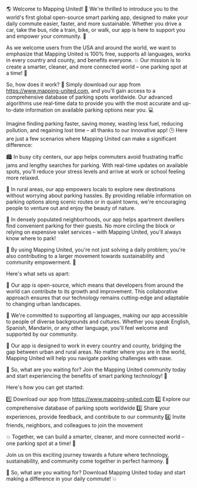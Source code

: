 🌎 Welcome to Mapping United! 🚀 We're thrilled to introduce you to the world's first global open-source smart parking app, designed to make your daily commute easier, faster, and more sustainable. Whether you drive a car, take the bus, ride a train, bike, or walk, our app is here to support you and empower your community. 🌟

As we welcome users from the USA and around the world, we want to emphasize that Mapping United is 100% free, supports all languages, works in every country and county, and benefits everyone. 💥 Our mission is to create a smarter, cleaner, and more connected world – one parking spot at a time! 🚗

So, how does it work? 🤔 Simply download our app from https://www.mapping-united.com, and you'll gain access to a comprehensive database of parking spots worldwide. Our advanced algorithms use real-time data to provide you with the most accurate and up-to-date information on available parking options near you. 💻

Imagine finding parking faster, saving money, wasting less fuel, reducing pollution, and regaining lost time – all thanks to our innovative app! 🕒️ Here are just a few scenarios where Mapping United can make a significant difference:

🏙️ In busy city centers, our app helps commuters avoid frustrating traffic jams and lengthy searches for parking. With real-time updates on available spots, you'll reduce your stress levels and arrive at work or school feeling more relaxed.

🚌 In rural areas, our app empowers locals to explore new destinations without worrying about parking hassles. By providing reliable information on parking options along scenic routes or in quaint towns, we're encouraging people to venture out and enjoy the beauty of nature.

🚂 In densely populated neighborhoods, our app helps apartment dwellers find convenient parking for their guests. No more circling the block or relying on expensive valet services – with Mapping United, you'll always know where to park!

💪 By using Mapping United, you're not just solving a daily problem; you're also contributing to a larger movement towards sustainability and community empowerment. 🌈

Here's what sets us apart:

🔹 Our app is open-source, which means that developers from around the world can contribute to its growth and improvement. This collaborative approach ensures that our technology remains cutting-edge and adaptable to changing urban landscapes.

🔹 We're committed to supporting all languages, making our app accessible to people of diverse backgrounds and cultures. Whether you speak English, Spanish, Mandarin, or any other language, you'll feel welcome and supported by our community.

🔹 Our app is designed to work in every country and county, bridging the gap between urban and rural areas. No matter where you are in the world, Mapping United will help you navigate parking challenges with ease.

🌟 So, what are you waiting for? Join the Mapping United community today and start experiencing the benefits of smart parking technology! 🎉

Here's how you can get started:

1️⃣ Download our app from https://www.mapping-united.com
2️⃣ Explore our comprehensive database of parking spots worldwide
3️⃣ Share your experiences, provide feedback, and contribute to our community
4️⃣ Invite friends, neighbors, and colleagues to join the movement

💥 Together, we can build a smarter, cleaner, and more connected world – one parking spot at a time! 🚀

Join us on this exciting journey towards a future where technology, sustainability, and community come together in perfect harmony. 🌈

🎉 So, what are you waiting for? Download Mapping United today and start making a difference in your daily commute! 💥